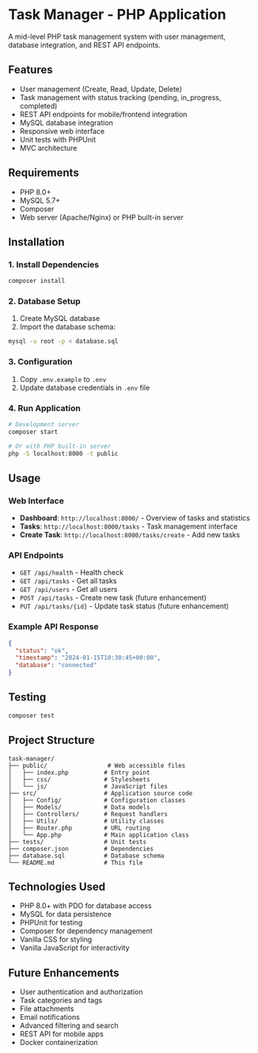 # Task Manager - PHP Application

A mid-level PHP task management system with user management, database integration, and REST API endpoints.

## Features
- User management (Create, Read, Update, Delete)
- Task management with status tracking (pending, in_progress, completed)
- REST API endpoints for mobile/frontend integration
- MySQL database integration
- Responsive web interface
- Unit tests with PHPUnit
- MVC architecture

## Requirements
- PHP 8.0+
- MySQL 5.7+
- Composer
- Web server (Apache/Nginx) or PHP built-in server

## Installation

### 1. Install Dependencies
```bash
composer install
```

### 2. Database Setup
1. Create MySQL database
2. Import the database schema:
```bash
mysql -u root -p < database.sql
```

### 3. Configuration
1. Copy `.env.example` to `.env`
2. Update database credentials in `.env` file

### 4. Run Application
```bash
# Development server
composer start

# Or with PHP built-in server
php -S localhost:8000 -t public
```

## Usage

### Web Interface
- **Dashboard**: `http://localhost:8000/` - Overview of tasks and statistics
- **Tasks**: `http://localhost:8000/tasks` - Task management interface
- **Create Task**: `http://localhost:8000/tasks/create` - Add new tasks

### API Endpoints
- `GET /api/health` - Health check
- `GET /api/tasks` - Get all tasks
- `GET /api/users` - Get all users
- `POST /api/tasks` - Create new task (future enhancement)
- `PUT /api/tasks/{id}` - Update task status (future enhancement)

### Example API Response
```json
{
  "status": "ok",
  "timestamp": "2024-01-15T10:30:45+00:00",
  "database": "connected"
}
```

## Testing
```bash
composer test
```

## Project Structure
```
task-manager/
├── public/                 # Web accessible files
│   ├── index.php          # Entry point
│   ├── css/               # Stylesheets
│   └── js/                # JavaScript files
├── src/                   # Application source code
│   ├── Config/            # Configuration classes
│   ├── Models/            # Data models
│   ├── Controllers/       # Request handlers
│   ├── Utils/             # Utility classes
│   ├── Router.php         # URL routing
│   └── App.php            # Main application class
├── tests/                 # Unit tests
├── composer.json          # Dependencies
├── database.sql           # Database schema
└── README.md              # This file
```

## Technologies Used
- PHP 8.0+ with PDO for database access
- MySQL for data persistence
- PHPUnit for testing
- Composer for dependency management
- Vanilla CSS for styling
- Vanilla JavaScript for interactivity

## Future Enhancements
- User authentication and authorization
- Task categories and tags
- File attachments
- Email notifications
- Advanced filtering and search
- REST API for mobile apps
- Docker containerization
